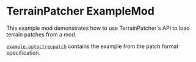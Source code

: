 # TerrainPatcher ExampleMod

This example mod demonstrates how to use TerrainPatcher's API to load terrain patches from a mod.

[`example.optoctreepatch`](./src/ExampleMod/example.optoctreepatch) contains the example from the patch format specification.
